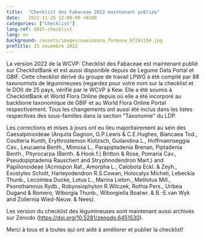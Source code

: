 ```yaml
---
title:  "Checklist des Fabaceae 2022 maintenant publiée"
date:   2022-11-25 12:00:00 +0100
categories: ["Checklist"]
lang-ref: GBIF-checklist
lang: en
background: /assets/images/swainsona_formosa_87261194.jpg
preTitle: 25 novembre 2022
---
```


La version 2022 de la WCVP: Checklist des Fabaceae est maintenant publié sur ChecklistBank et est aussi disponible depuis de Legume Data Portal et GBIF. Cette checklist dérivé du groupe de travail LPWG a été compilé par 88 taxonomists de légumineuses (regardez pour votre nom sur la checklist et le DOI) de 25 pays, vérifié par le WCVP à Kew. Elle a été soumis à ChecklistBank et World Flora Online depuis où elle a été incorporé au backbone taxonomique de GBIF et au World Flora Online Portal respectivement. 
Tous les changements ont aussi été inclus dans les listes respectives des sous-familles dans la section "Taxonomie" du LDP.

Les corrections et mises à jours ont eu lieu majoritairement au sein des Caesalpinioideae (Arquita Gagnon, G.P.Lewis & C.E.Hughes, Biancaea Tod., Coulteria Kunth, Erythrostemon Klotzsch, Guilandina L., Hoffmannseggia Cav., Leucaena Benth., Mimosa L., Parapiptadenia Brenan, Piptadenia Benth., Pityrocarpa (Benth. & Hook.f.) Britton & Rose, Pomaria Cav., Pseudopiptadenia Rauschert and Stryphnodendron Mart.) and Papilionoideae (Acmispon Raf., Amorpha L., Calobota Eckl. & Zeyh., Exostyles Schott, Harleyodendron R.S.Cowan, Holocalyx Micheli, Lebeckia Thunb., Lecointea Ducke, Lotus L., Marina Liebm., Melilotus Mill., Psorothamnus Rydb., Robynsiophyton R.Wilczek, Rothia Pers., Uribea Dugand & Romero, Wiborgia Thunb., Wiborgiella Boatwr. & B.-E.van Wyk and Zollernia Wied-Neuw. & Nees).

Les version du checklist des légumineuses sont maintenant aussi archivés sur Zenodo (https://doi.org/10.5281/zenodo.6451530).

Merci à tous et à toutes qui ont aidé à améliorer et publier la checklist!